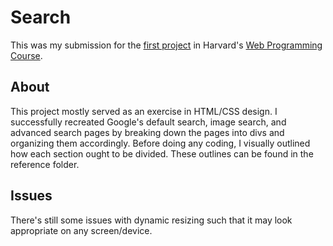 # Search

This was my submission for the [first project](https://cs50.harvard.edu/web/2020/projects/0/search/) in Harvard's [Web Programming Course](https://cs50.harvard.edu/web/2020/).

## About
This project mostly served as an exercise in HTML/CSS design. 
I successfully recreated Google's default search, image search, and advanced search pages by breaking down the pages into divs and organizing them accordingly.
Before doing any coding, I visually outlined how each section ought to be divided. These outlines can be found in the reference folder.

## Issues
There's still some issues with dynamic resizing such that it may look appropriate on any screen/device. 

